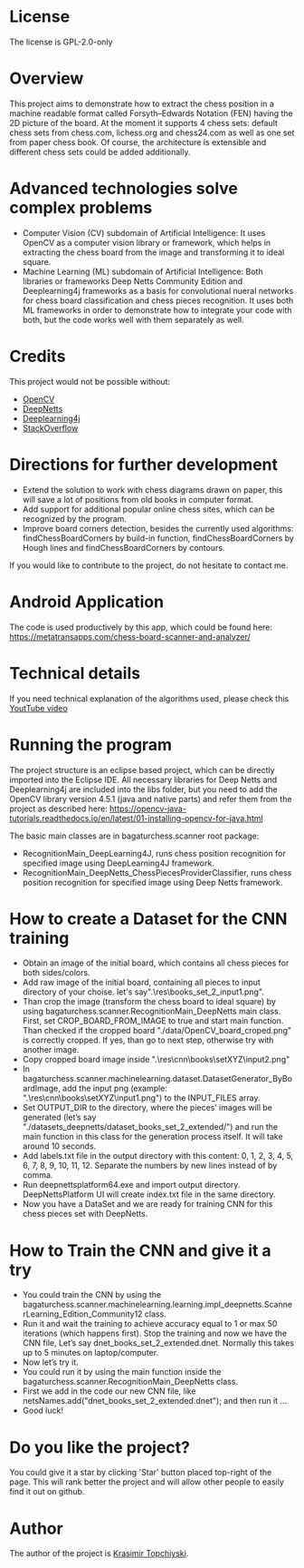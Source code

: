 # License

The license is GPL-2.0-only

# Overview

This project aims to demonstrate how to extract the chess position in a machine readable format called Forsyth–Edwards Notation (FEN) having the 2D picture of the board.
At the moment it supports 4 chess sets: default chess sets from chess.com, lichess.org and chess24.com as well as one set from paper chess book. Of course, the architecture is extensible and different chess sets could be added additionally.

# Advanced technologies solve complex problems
 - Computer Vision (CV) subdomain of Artificial Intelligence: It uses OpenCV as a computer vision library or framework, which helps in extracting the chess board from the image and transforming it to ideal square.
 - Machine Learning (ML) subdomain of Artificial Intelligence: Both libraries or frameworks Deep Netts Community Edition and Deeplearning4j frameworks as a basis for convolutional nueral networks for chess board classification and chess pieces recognition. It uses both ML frameworks in order to demonstrate how to integrate your code with both, but the code works well with them separately as well.

# Credits

This project would not be possible without:
  -  [OpenCV](https://opencv.org/)
  -  [DeepNetts](https://www.deepnetts.com/)
  -  [Deeplearning4j](https://deeplearning4j.org/)
  -  [StackOverflow](https://stackoverflow.com/)

# Directions for further development
  -  Extend the solution to work with chess diagrams drawn on paper, this will save a lot of positions from old books in computer format.
  -  Add support for additional popular online chess sites, which can be recognized by the program.
  -  Improve board corners detection, besides the currently used algorithms: findChessBoardCorners by build-in function, findChessBoardCorners by Hough lines and findChessBoardCorners by contours.

If you would like to contribute to the project, do not hesitate to contact me.

# Android Application

The code is used productively by this app, which could be found here: https://metatransapps.com/chess-board-scanner-and-analyzer/

# Technical details

If you need technical explanation of the algorithms used, please check this [YoutTube video](https://youtu.be/PS5xAGx89mU)

# Running the program

The project structure is an eclipse based project, which can be directly imported into the Eclipse IDE.
All necessary libraries for Deep Netts and Deeplearning4j are included into the libs folder, but you need to add the OpenCV library version 4.5.1 (java and native parts) and refer them from the project as described here: https://opencv-java-tutorials.readthedocs.io/en/latest/01-installing-opencv-for-java.html

The basic main classes are in bagaturchess.scanner root package:
 - RecognitionMain_DeepLearning4J, runs chess position recognition for specified image using DeepLearning4J framework. 
 - RecognitionMain_DeepNetts_ChessPiecesProviderClassifier, runs chess position recognition for specified image using Deep Netts framework. 

# How to create a Dataset for the CNN training
 - Obtain an image of the initial board, which contains all chess pieces for both sides/colors.
 - Add raw image of the initial board, containing all pieces to input directory of your choise. let's say".\res\books_set_2_input1.png".
 - Than crop the image (transform the chess board to ideal square) by using bagaturchess.scanner.RecognitionMain_DeepNetts main class. First, set CROP_BOARD_FROM_IMAGE to true and start main function. Than checked if the cropped board "./data/OpenCV_board_croped.png" is correctly cropped. If yes, than go to next step, otherwise try with another image.
 - Copy cropped board image inside ".\res\cnn\books\setXYZ\input2.png"
 - In bagaturchess.scanner.machinelearning.dataset.DatasetGenerator_ByBoardImage, add the input png (example: ".\res\cnn\books\setXYZ\input1.png") to the INPUT_FILES array.
 - Set OUTPUT_DIR to the directory, where the pieces’ images will be generated (let’s say "./datasets_deepnetts/dataset_books_set_2_extended/") and run the main function in this class for the generation process itself. It will take around 10 seconds.
 - Add labels.txt file in the output directory with this content: 0, 1, 2, 3, 4, 5, 6, 7, 8, 9, 10, 11, 12. Separate the numbers by new lines instead of by comma.
 - Run deepnettsplatform64.exe and import output directory. DeepNettsPlatform UI will create index.txt file in the same directory.
 - Now you have a DataSet and we are ready for training CNN for this chess pieces set with DeepNetts.

# How to Train the CNN and give it a try
 - You could train the CNN by using the bagaturchess.scanner.machinelearning.learning.impl_deepnetts.ScannerLearning_Edition_Community12 class.
 - Run it and wait the training to achieve accuracy equal to 1 or max 50 iterations (which happens first). Stop the training and now we have the CNN file, Let’s say dnet_books_set_2_extended.dnet. Normally this takes up to 5 minutes on laptop/computer.
 - Now let’s try it.
 - You could run it by using the main function inside the bagaturchess.scanner.RecognitionMain_DeepNetts class.
 - First we add in the code our new CNN file, like netsNames.add("dnet_books_set_2_extended.dnet"); and then run it ...
 - Good luck!


# Do you like the project?

You could give it a star by clicking 'Star' button placed top-right of the page.
This will rank better the project and will allow other people to easily find it out on github.

# Author

The author of the project is <a href="https://www.linkedin.com/in/topchiyski/">Krasimir Topchiyski</a>.
